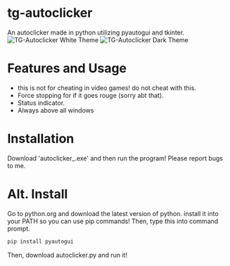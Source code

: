 # tg-autoclicker
An autoclicker made in python utilizing pyautogui and tkinter.
<img src="https://i.ibb.co/tMCWCWMd/Screenshot-2025-08-17-104853.png" alt="TG-Autoclicker White Theme" border="0" />
<img src="https://i.ibb.co/DgH2162b/Screenshot-2025-08-17-215835.png" alt="TG-Autoclicker Dark Theme" border="0">
# Features and Usage
- this is not for cheating in video games! do not cheat with this.
- Force stopping for if it goes rouge (sorry abt that).
- Status indicator.
- Always above all windows
# Installation
Download 'autoclicker_.exe' and then run the program! Please report bugs to me.
# Alt. Install
Go to python.org and download the latest version of python. install it into your PATH so you can use pip commands!
Then, type this into command prompt.
```bash
pip install pyautogui
```
Then, download autoclicker.py and run it!
